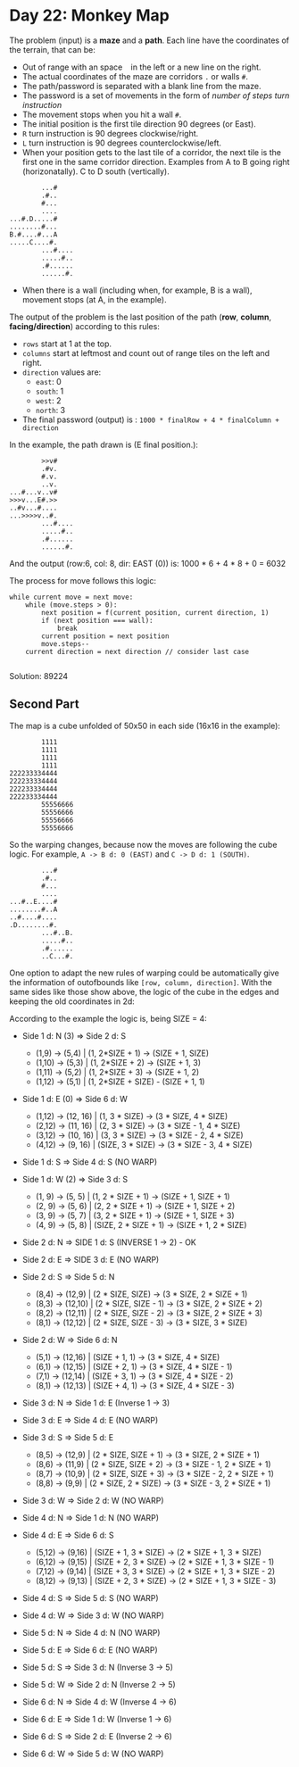 # Day 22: Monkey Map

The problem (input) is a **maze** and a **path**.
Each line have the coordinates of the terrain, that can be:
- Out of range with an space ` ` in the left or a new line on the right.
- The actual coordinates of the maze are corridors `.` or walls `#`.
- The path/password is separated with a blank line from the maze.
- The password is a set of movements in the form of *number of steps* *turn instruction*
- The movement stops when you hit a wall `#`.
- The initial position is the first tile direction 90 degrees (or East).
- `R` turn instruction is 90 degrees clockwise/right.
- `L` turn instruction is 90 degrees counterclockwise/left.
- When your position gets to the last tile of a corridor, the next tile is the first one in the same corridor direction. Examples from A to B going right (horizonatally). C to D south (vertically).
```text
        ...#
        .#..
        #...
        ....
...#.D.....#
........#...
B.#....#...A
.....C....#.
        ...#....
        .....#..
        .#......
        ......#.
```

- When there is a wall (including when, for example, B is a wall), movement stops (at A, in the example).

The output of the problem is the last position of the path (**row**, **column**, **facing/direction**) according to this rules:
- `rows` start at 1 at the top.
- `columns` start at leftmost and count out of range tiles on the left and right.
- `direction` values are:
  - `east`: 0
  - `south`: 1
  - `west`: 2
  - `north`: 3
- The final password (output) is : `1000 * finalRow + 4 * finalColumn + direction`

In the example, the path drawn is (E final position.):
```text
        >>v#    
        .#v.    
        #.v.    
        ..v.    
...#...v..v#    
>>>v...E#.>>    
..#v...#....    
...>>>>v..#.    
        ...#....
        .....#..
        .#......
        ......#.
```

And the output (row:6, col: 8, dir: EAST (0)) is: 1000 * 6 + 4 * 8 + 0 = 6032

The process for move follows this logic:
```pseudocode
while current move = next move:
    while (move.steps > 0):
        next position = f(current position, current direction, 1)
        if (next position === wall):
            break
        current position = next position
        move.steps--
    current direction = next direction // consider last case
    

```

Solution: 89224

## Second Part

The map is a cube unfolded of 50x50 in each side (16x16 in the example):
```text
        1111
        1111
        1111
        1111
222233334444
222233334444
222233334444
222233334444
        55556666
        55556666
        55556666
        55556666
```

So the warping changes, because now the moves are following the cube logic.
For example, `A -> B d: 0 (EAST)` and `C -> D d: 1 (SOUTH)`.

```text
        ...#
        .#..
        #...
        ....
...#..E....#
........#..A
..#....#....
.D........#.
        ...#..B.
        .....#..
        .#......
        ..C...#.
```

One option to adapt the new rules of warping could be automatically give the information of outofbounds like `[row, column, direction]`. With the same sides like those show above, the logic of the cube in the edges and keeping the old coordinates in 2d:

According to the example the logic is, being SIZE = 4:
- Side 1 d: N (3) => Side 2 d: S
  - (1,9)  -> (5,4) | (1, 2*SIZE + 1) -> (SIZE + 1, SIZE)
  - (1,10) -> (5,3) | (1, 2*SIZE + 2) -> (SIZE + 1, 3)
  - (1,11) -> (5,2) | (1, 2*SIZE + 3) -> (SIZE + 1, 2)
  - (1,12) -> (5,1) | (1, 2*SIZE + SIZE) - (SIZE + 1, 1)
- Side 1 d: E (0) => Side 6 d: W
  - (1,12) -> (12, 16) | (1, 3 * SIZE) -> (3 * SIZE, 4 * SIZE)
  - (2,12) -> (11, 16) | (2, 3 * SIZE) -> (3 * SIZE - 1, 4 * SIZE)
  - (3,12) -> (10, 16) | (3, 3 * SIZE) -> (3 * SIZE - 2, 4 * SIZE)
  - (4,12) -> (9, 16)  | (SIZE, 3 * SIZE) -> (3 * SIZE - 3, 4 * SIZE)
- Side 1 d: S => Side 4 d: S (NO WARP)
- Side 1 d: W (2) => Side 3 d: S
  - (1, 9) -> (5, 5) | (1, 2 * SIZE + 1) -> (SIZE + 1, SIZE + 1)
  - (2, 9) -> (5, 6) | (2, 2 * SIZE + 1) -> (SIZE + 1, SIZE + 2)
  - (3, 9) -> (5, 7) | (3, 2 * SIZE + 1) -> (SIZE + 1, SIZE + 3)
  - (4, 9) -> (5, 8) | (SIZE, 2 * SIZE + 1) -> (SIZE + 1, 2 * SIZE)

- Side 2 d: N => SIDE 1 d: S (INVERSE 1 -> 2) - OK
- Side 2 d: E => SIDE 3 d: E (NO WARP)
- Side 2 d: S => Side 5 d: N
  - (8,4) -> (12,9) | (2 * SIZE, SIZE) -> (3 * SIZE, 2 * SIZE + 1)
  - (8,3) -> (12,10) | (2 * SIZE, SIZE - 1) -> (3 * SIZE, 2 * SIZE + 2)
  - (8,2) -> (12,11) | (2 * SIZE, SIZE - 2) -> (3 * SIZE, 2 * SIZE + 3)
  - (8,1) -> (12,12)  | (2 * SIZE, SIZE - 3) -> (3 * SIZE, 3 * SIZE)
- Side 2 d: W => Side 6 d: N
  - (5,1) -> (12,16) | (SIZE + 1, 1) -> (3 * SIZE, 4 * SIZE)
  - (6,1) -> (12,15) | (SIZE + 2, 1) -> (3 * SIZE, 4 * SIZE - 1)
  - (7,1) -> (12,14) | (SIZE + 3, 1) -> (3 * SIZE, 4 * SIZE - 2)
  - (8,1) -> (12,13) | (SIZE + 4, 1) -> (3 * SIZE, 4 * SIZE - 3)

- Side 3 d: N => Side 1 d: E (Inverse 1 -> 3)
- Side 3 d: E => Side 4 d: E (NO WARP)
- Side 3 d: S => Side 5 d: E
  - (8,5) -> (12,9) | (2 * SIZE, SIZE + 1) -> (3 * SIZE, 2 * SIZE + 1)
  - (8,6) -> (11,9) | (2 * SIZE, SIZE + 2) -> (3 * SIZE - 1, 2 * SIZE + 1)
  - (8,7) -> (10,9) | (2 * SIZE, SIZE + 3) -> (3 * SIZE - 2, 2 * SIZE + 1)
  - (8,8) -> (9,9)  | (2 * SIZE, 2 * SIZE) -> (3 * SIZE - 3, 2 * SIZE + 1)
- Side 3 d: W => Side 2 d: W (NO WARP)

- Side 4 d: N => Side 1 d: N (NO WARP)
- Side 4 d: E => Side 6 d: S
  - (5,12) -> (9,16) | (SIZE + 1, 3 * SIZE) -> (2 * SIZE + 1, 3 * SIZE)
  - (6,12) -> (9,15) | (SIZE + 2, 3 * SIZE) -> (2 * SIZE + 1, 3 * SIZE - 1)
  - (7,12) -> (9,14) | (SIZE + 3, 3 * SIZE) -> (2 * SIZE + 1, 3 * SIZE - 2)
  - (8,12) -> (9,13) | (SIZE + 2, 3 * SIZE) -> (2 * SIZE + 1, 3 * SIZE - 3)
- Side 4 d: S => Side 5 d: S (NO WARP)
- Side 4 d: W => Side 3 d: W (NO WARP)

- Side 5 d: N => Side 4 d: N (NO WARP)
- Side 5 d: E => Side 6 d: E (NO WARP)
- Side 5 d: S => Side 3 d: N (Inverse 3 -> 5)
- Side 5 d: W => Side 2 d: N (Inverse 2 -> 5)

- Side 6 d: N => Side 4 d: W (Inverse 4 -> 6)
- Side 6 d: E => Side 1 d: W (Inverse 1 -> 6)
- Side 6 d: S => Side 2 d: E (Inverse 2 -> 6)
- Side 6 d: W => Side 5 d: W (NO WARP)
